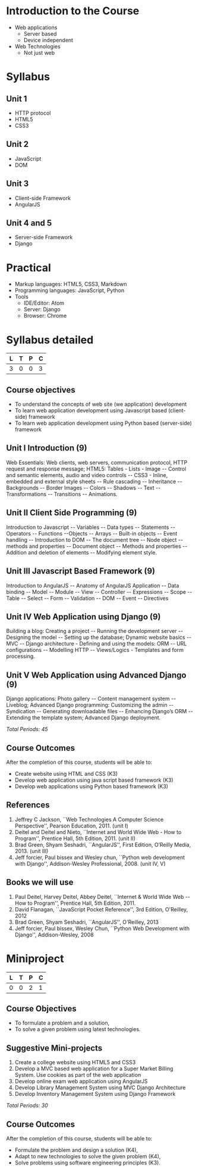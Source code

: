 # Introduction to the Course
- Web applications
  - Server based
  - Device independent
- Web Technologies
  - Not just web

# Syllabus
## Unit 1
- HTTP protocol
- HTML5
- CSS3

## Unit 2
- JavaScript
- DOM

## Unit 3
- Client-side Framework
- AngularJS

## Unit 4 and 5
- Server-side Framework
- Django

# Practical
- Markup languages: HTML5, CSS3, Markdown
- Programming languages: JavaScript, Python
- Tools
  - IDE/Editor: Atom
  - Server: Django
  - Browser: Chrome

#  Syllabus detailed

L | T | P | C
--|---|---|--
3 | 0 | 0 | 3

## Course objectives
- To understand the concepts of web site (we application) development
- To learn web application development using Javascript based (client-side) framework
- To learn web application development using Python based (server-side) framework

## Unit I Introduction (9)
Web Essentials: Web clients, web servers, communication protocol, HTTP
request and response message; HTML5: Tables - Lists - Image -- Control
and semantic elements, audio and video controls -- CSS3 - Inline,
embedded and external style sheets -- Rule cascading -- Inheritance --
Backgrounds -- Border Images -- Colors -- Shadows -- Text --
Transformations -- Transitions -- Animations.

## Unit II Client Side Programming (9)
Introduction to Javascript -- Variables -- Data types -- Statements --
Operators -- Functions --Objects -- Arrays -- Built-in objects --
Event handling -- Introduction to DOM -- The document tree -- Node
object -- methods and properties -- Document object -- Methods and
properties -- Addition and deletion of elements -- Modifying element
style.

## Unit III Javascript Based Framework (9)
Introduction to AngularJS -- Anatomy of AngularJS Application -- Data
binding -- Model -- Module -- View -- Controller -- Expressions --
Scope -- Table -- Select -- Form -- Validation -- DOM -- Event --
Directives

## Unit IV Web Application using Django (9)
Building a blog: Creating a project -- Running the
development server -- Designing the model -- Setting up the database;
Dynamic website basics -- MVC -- Django architecture - Defining and
using the models: ORM -- URL configurations -- Modelling HTTP --
Views/Logics - Templates and form processing.

## Unit V Web Application using Advanced Django (9)
Django applications: Photo gallery -- Content management system --
Liveblog; Advanced Django programming: Customizing the admin --
Syndication -- Generating downloadable files -- Enhancing Django’s ORM
-- Extending the template system; Advanced Django deployment.

_Total Periods: 45_

##  Course Outcomes
After the completion of this course, students will be able to:
- Create website using HTML and CSS (K3)
- Develop web application using java script based framework (K3)
- Develop web applications using Python based framework (K3)

## References
1. Jeffrey C Jackson, ``Web Technologies A Computer Science
   Perspective'', Pearson Education, 2011. (unit I)
2. Deitel and Deitel and Nieto, ``Internet and World Wide Web - How to
   Program'', Prentice Hall, 5th Edition, 2011. (unit II)
3. Brad Green, Shyam Seshadri, ``AngularJS'', First Edition, O’Reilly
   Media, 2013. (unit III)
4. Jeff forcier, Paul bissex and Wesley chun, ``Python web development
   with Django'', Addison-Wesley Professional, 2008. (unit IV, V)

## Books we will use
1. Paul Deitel, Harvey Deitel, Abbey Deitel, ``Internet & World Wide Web -- How to Program'', Prentice Hall, 5th Edition, 2011.
2. David Flanagan, ``JavaScript Pocket Reference'', 3rd Edition, O'Reilley, 2012
3. Brad Green, Shyam Seshadri, ``AngularJS'', O'Reilley, 2013
4. Jeff forcier, Paul bissex, Wesley Chun, ``Python Web Development with Django'', Addison-Wesley, 2008

# Miniproject
L | T | P | C
--|---|---|--
0 | 0 | 2 | 1
## Course Objectives
- To formulate a problem and a solution,
- To solve a given problem using latest technologies.

## Suggestive Mini-projects
1. Create a college website using HTML5 and CSS3
2. Develop a MVC based web application for a Super Market Billing
   System. Use cookies as part of the web application
3. Develop online exam web application using AngularJS
4. Develop Library Management System using MVC Django Architecture
5. Develop Inventory Management System using Django Framework

_Total Periods: 30_

## Course Outcomes
After the completion of this course, students will be able to:
- Formulate the problem and design a solution (K4),
- Adapt to new technologies to solve the given problem (K4),
- Solve problems using software engineering principles (K3).
